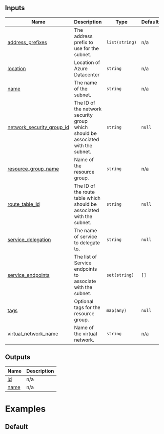 <!-- BEGIN_TF_DOCS -->



## Inputs

| Name | Description | Type | Default | Required |
|------|-------------|------|---------|:--------:|
| <a name="input_address_prefixes"></a> [address\_prefixes](#input\_address\_prefixes) | The address prefix to use for the subnet. | `list(string)` | n/a | yes |
| <a name="input_location"></a> [location](#input\_location) | Location of Azure Datacenter | `string` | n/a | yes |
| <a name="input_name"></a> [name](#input\_name) | The name of the subnet. | `string` | n/a | yes |
| <a name="input_network_security_group_id"></a> [network\_security\_group\_id](#input\_network\_security\_group\_id) | The ID of the network security group which should be associated with the subnet. | `string` | `null` | no |
| <a name="input_resource_group_name"></a> [resource\_group\_name](#input\_resource\_group\_name) | Name of the resource group. | `string` | n/a | yes |
| <a name="input_route_table_id"></a> [route\_table\_id](#input\_route\_table\_id) | The ID of the route table which should be associated with the subnet. | `string` | `null` | no |
| <a name="input_service_delegation"></a> [service\_delegation](#input\_service\_delegation) | The name of service to delegate to. | `string` | `null` | no |
| <a name="input_service_endpoints"></a> [service\_endpoints](#input\_service\_endpoints) | The list of Service endpoints to associate with the subnet. | `set(string)` | `[]` | no |
| <a name="input_tags"></a> [tags](#input\_tags) | Optional tags for the resource group. | `map(any)` | `null` | no |
| <a name="input_virtual_network_name"></a> [virtual\_network\_name](#input\_virtual\_network\_name) | Name of the virtual network. | `string` | n/a | yes |

## Outputs

| Name | Description |
|------|-------------|
| <a name="output_id"></a> [id](#output\_id) | n/a |
| <a name="output_name"></a> [name](#output\_name) | n/a |

# Examples

## Default 
```hcl

```
<!-- END_TF_DOCS -->